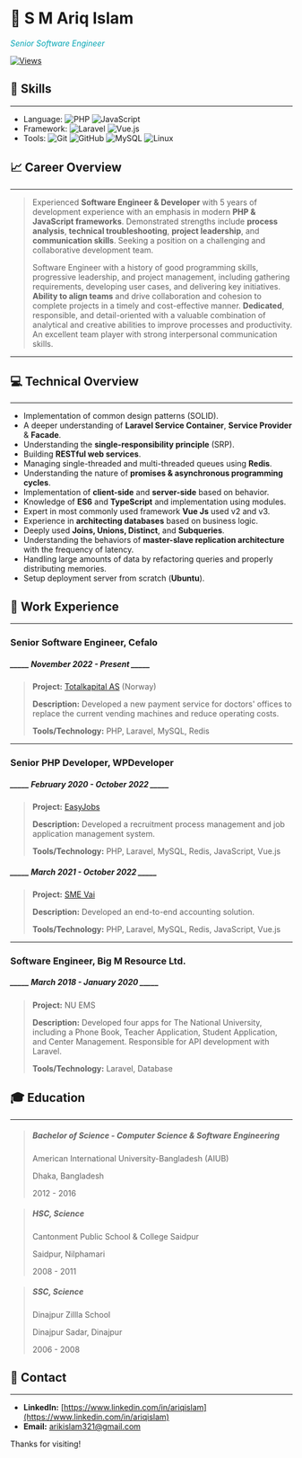 # 👨 S M Ariq Islam
<p style="color:#00a4b3; font-style:italic;">Senior Software Engineer</p>


[//]: # ([![GitHub Contributions]&#40;https://img.shields.io/github/contributions/arikislam/repo-name.svg&#41;]&#40;https://github.com/arikislam/repo-name&#41;)

[![Views](https://komarev.com/ghpvc/?username=arikislam&color=blue&label=views)](https://github.com/arikislam)


## 🚀 Skills

---


- Language: ![PHP](https://img.shields.io/static/v1?label=PHP&message=7,8&color=6181B6&style=flat-square&logo=php&logoColor=white) ![JavaScript](https://img.shields.io/static/v1?label=JavaScript&message=ES6&color=F7DF1E&style=flat-square&logo=javascript&logoColor=white)
- Framework: ![Laravel](https://img.shields.io/static/v1?label=Laravel&message=7,8,9&color=FF2D20&style=flat-square&logo=laravel&logoColor=white) ![Vue.js](https://img.shields.io/static/v1?label=Vue.js&message=2,3&color=41B883&style=flat-square&logo=vue.js&logoColor=white)
- Tools: ![Git](https://img.shields.io/static/v1?label=Git&message=2&color=F05032&style=flat-square&logo=git&logoColor=white) ![GitHub](https://img.shields.io/static/v1?label=GitHub&color=181717&style=flat-square&logo=github&logoColor=white&message=3) ![MySQL](https://img.shields.io/static/v1?label=MySQL&message=8&color=4479A1&style=flat-square&logo=mysql&logoColor=white) ![Linux](https://img.shields.io/static/v1?label=Linux&message=*&color=FCC624&style=flat-square&logo=linux&logoColor=white)


## 📈 Career Overview

---

> Experienced **Software Engineer & Developer** with 5 years of development experience with an emphasis in modern **PHP & JavaScript frameworks**. Demonstrated strengths include **process analysis**, **technical troubleshooting**, **project leadership**, and **communication skills**. Seeking a position on a challenging and collaborative development team.
>
> Software Engineer with a history of good programming skills, progressive leadership, and project management, including gathering requirements, developing user cases, and delivering key initiatives. **Ability to align teams** and drive collaboration and cohesion to complete projects in a timely and cost-effective manner. **Dedicated**, responsible, and detail-oriented with a valuable combination of analytical and creative abilities to improve processes and productivity. An excellent team player with strong interpersonal communication skills.

---

## 💻 Technical Overview

---

- Implementation of common design patterns (SOLID).
- A deeper understanding of **Laravel Service Container**, **Service Provider** & **Facade**.
- Understanding the **single-responsibility principle** (SRP).
- Building **RESTful web services**.
- Managing single-threaded and multi-threaded queues using **Redis**.
- Understanding the nature of **promises & asynchronous programming cycles**.
- Implementation of **client-side** and **server-side** based on behavior.
- Knowledge of **ES6** and **TypeScript** and implementation using modules.
- Expert in most commonly used framework **Vue Js** used v2 and v3.
- Experience in **architecting databases** based on business logic.
- Deeply used **Joins, Unions, Distinct**, and **Subqueries**.
- Understanding the behaviors of **master-slave replication architecture** with the frequency of latency.
- Handling large amounts of data by refactoring queries and properly distributing memories.
- Setup deployment server from scratch (**Ubuntu**).

## 💼 Work Experience

---

### Senior Software Engineer, Cefalo

##### _____ November 2022 - Present _____
> **Project:** [Totalkapital AS](https://totalkapital.no) (Norway)
>
> **Description:** Developed a new payment service for doctors' offices to replace the current vending machines and reduce operating costs.
>
> **Tools/Technology:** PHP, Laravel, MySQL, Redis

---

### Senior PHP Developer, WPDeveloper

##### _____ February 2020 - October 2022 _____
> **Project:** [EasyJobs](https://app.easy.jobs)
>
> **Description:** Developed a recruitment process management and job application management system.
>
> **Tools/Technology:** PHP, Laravel, MySQL, Redis, JavaScript, Vue.js

##### _____ March 2021 - October 2022 _____
> **Project:** [SME Vai](https://app.smevai.com)
>
> **Description:** Developed an end-to-end accounting solution.
>
> **Tools/Technology:** PHP, Laravel, MySQL, Redis, JavaScript, Vue.js

---

### Software Engineer, Big M Resource Ltd.

##### _____ March 2018 - January 2020 _____
> **Project:** NU EMS
>
> **Description:** Developed four apps for The National University, including a Phone Book, Teacher Application, Student Application, and Center Management. Responsible for API development with Laravel.
>
> **Tools/Technology:** Laravel, Database

## 🎓 Education

---

> ##### Bachelor of Science - Computer Science & Software Engineering
> American International University-Bangladesh (AIUB)
> 
> Dhaka, Bangladesh
> 
> 2012 - 2016

> ##### HSC, Science
> Cantonment Public School & College Saidpur
> 
> Saidpur, Nilphamari
> 
> 2008 - 2011

> ##### SSC, Science
> Dinajpur Zillla School
> 
> Dinajpur Sadar, Dinajpur
> 
> 2006 - 2008

## 📧 Contact

---

- **LinkedIn:** [https://www.linkedin.com/in/ariqislam](https://www.linkedin.com/in/ariqislam)
- **Email:** [arikislam321@gmail.com](mailto:arikislam321@gmail.com)

Thanks for visiting!
